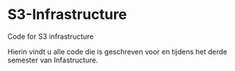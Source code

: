 # S3-Infrastructure

Code for S3 infrastructure

Hierin vindt u alle code die is geschreven voor en tijdens het derde semester van Infastructure.
